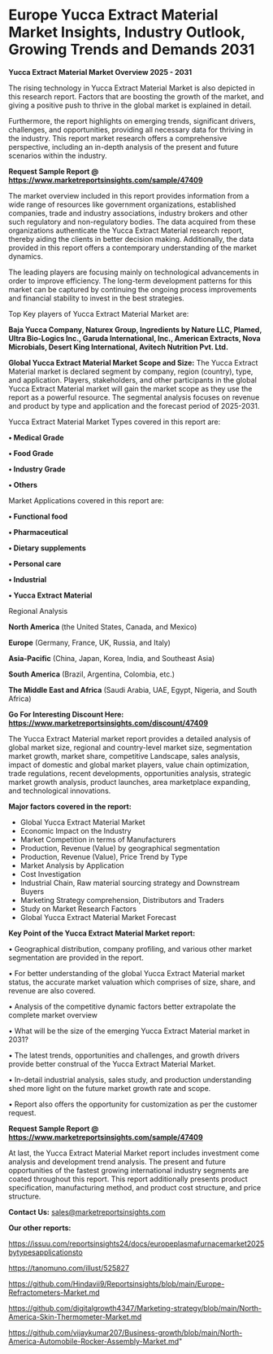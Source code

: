 # Europe Yucca Extract Material Market Insights, Industry Outlook, Growing Trends and Demands 2031

<Strong> Yucca Extract Material Market Overview 2025 - 2031</strong>

The rising technology in Yucca Extract Material Market is also depicted in this research report. Factors that are boosting the growth of the market, and giving a positive push to thrive in the global market is explained in detail.

Furthermore, the report highlights on emerging trends, significant drivers, challenges, and opportunities, providing all necessary data for thriving in the industry. This report market research offers a comprehensive perspective, including an in-depth analysis of the present and future scenarios within the industry.

<strong>Request Sample Report @ <a href=https://www.marketreportsinsights.com/sample/47409>https://www.marketreportsinsights.com/sample/47409</a></strong>

The market overview included in this report provides information from a wide range of resources like government organizations, established companies, trade and industry associations, industry brokers and other such regulatory and non-regulatory bodies. The data acquired from these organizations authenticate the Yucca Extract Material research report, thereby aiding the clients in better decision making. Additionally, the data provided in this report offers a contemporary understanding of the market dynamics.

The leading players are focusing mainly on technological advancements in order to improve efficiency. The long-term development patterns for this market can be captured by continuing the ongoing process improvements and financial stability to invest in the best strategies.

Top Key players of Yucca Extract Material Market are:

<strong>Baja Yucca Company, Naturex Group, Ingredients by Nature LLC, Plamed, Ultra Bio-Logics Inc., Garuda International, Inc., American Extracts, Nova Microbials, Desert King International, Avitech Nutrition Pvt. Ltd.</strong>

<strong><b>Global Yucca Extract Material Market Scope and Size:</b></strong>
The Yucca Extract Material market is declared segment by company, region (country), type, and application. Players, stakeholders, and other participants in the global Yucca Extract Material market will gain the market scope as they use the report as a powerful resource. The segmental analysis focuses on revenue and product by type and application and the forecast period of 2025-2031.

Yucca Extract Material Market Types covered in this report are:

<strong>•  Medical Grade 

•  Food Grade 

•  Industry Grade 

•  Others</strong>

Market Applications covered in this report are:

<strong>•  Functional food 

•  Pharmaceutical 

•  Dietary supplements 

•  Personal care 

•  Industrial 

•  Yucca Extract Material</strong> 

Regional Analysis

<strong>North America</strong> (the United States, Canada, and Mexico)

<strong>Europe</strong> (Germany, France, UK, Russia, and Italy)

<strong>Asia-Pacific</strong> (China, Japan, Korea, India, and Southeast Asia)

<strong>South America</strong> (Brazil, Argentina, Colombia, etc.)

<strong>The Middle East and Africa</strong> (Saudi Arabia, UAE, Egypt, Nigeria, and South Africa)

<strong>Go For Interesting Discount Here: <a href=https://www.marketreportsinsights.com/discount/47409>https://www.marketreportsinsights.com/discount/47409</a></strong>

The Yucca Extract Material market report provides a detailed analysis of global market size, regional and country-level market size, segmentation market growth, market share, competitive Landscape, sales analysis, impact of domestic and global market players, value chain optimization, trade regulations, recent developments, opportunities analysis, strategic market growth analysis, product launches, area marketplace expanding, and technological innovations.

<strong><b>Major factors covered in the report:</b></strong>
<ul>
  <li>Global Yucca Extract Material Market </li>
  <li>Economic Impact on the Industry</li>
  <li>Market Competition in terms of Manufacturers</li>
  <li>Production, Revenue (Value) by geographical segmentation</li>
  <li>Production, Revenue (Value), Price Trend by Type</li>
  <li>Market Analysis by Application</li>
  <li>Cost Investigation</li>
  <li>Industrial Chain, Raw material sourcing strategy and Downstream Buyers</li>
  <li>Marketing Strategy comprehension, Distributors and Traders</li>
  <li>Study on Market Research Factors</li>
  <li>Global Yucca Extract Material Market Forecast</li>
</ul>

<strong><b>Key Point of the Yucca Extract Material Market report:</b></strong>

• Geographical distribution, company profiling, and various other market segmentation are provided in the report.

• For better understanding of the global Yucca Extract Material market status, the accurate market valuation which comprises of size, share, and revenue are also covered.

• Analysis of the competitive dynamic factors better extrapolate the complete market overview

• What will be the size of the emerging Yucca Extract Material market in 2031?

• The latest trends, opportunities and challenges, and growth drivers provide better construal of the Yucca Extract Material Market.

• In-detail industrial analysis, sales study, and production understanding shed more light on the future market growth rate and scope.

• Report also offers the opportunity for customization as per the customer request.

<strong>Request Sample Report @ <a href=https://www.marketreportsinsights.com/sample/47409>https://www.marketreportsinsights.com/sample/47409</a></strong>

At last, the Yucca Extract Material Market report includes investment come analysis and development trend analysis. The present and future opportunities of the fastest growing international industry segments are coated throughout this report. This report additionally presents product specification, manufacturing method, and product cost structure, and price structure.

<strong>Contact Us:</strong>
sales@marketreportsinsights.com

<strong>Our other reports:</strong>

<a href=https://issuu.com/reportsinsights24/docs/europeplasmafurnacemarket2025bytypesapplicationsto>https://issuu.com/reportsinsights24/docs/europeplasmafurnacemarket2025bytypesapplicationsto</a>

<a href=https://tanomuno.com/illust/525827>https://tanomuno.com/illust/525827</a>

<a href=https://github.com/Hindavii9/Reportsinsights/blob/main/Europe-Refractometers-Market.md>https://github.com/Hindavii9/Reportsinsights/blob/main/Europe-Refractometers-Market.md</a>

<a href=https://github.com/digitalgrowth4347/Marketing-strategy/blob/main/North-America-Skin-Thermometer-Market.md>https://github.com/digitalgrowth4347/Marketing-strategy/blob/main/North-America-Skin-Thermometer-Market.md</a>

<a href=https://github.com/vijaykumar207/Business-growth/blob/main/North-America-Automobile-Rocker-Assembly-Market.md>https://github.com/vijaykumar207/Business-growth/blob/main/North-America-Automobile-Rocker-Assembly-Market.md</a>"

